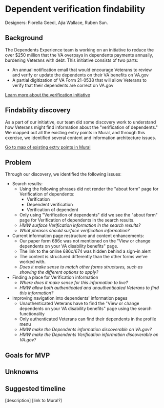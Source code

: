 # Dependent verification findability

Designers: Fiorella Geedi, Ajia Wallace, Ruben Sun. 

## Background

The Dependents Experience team is working on an initiative to reduce the over $250 million that the VA overpays in dependents payments annually, burdening Veterans with debt. This initiative consists of two parts: 

- An annual notification email that would encourage Veterans to review and verify or update the dependents on their VA benefits on VA.gov
- A partial digitization of VA Form 21-0538 that will allow Veterans to verify that their dependents are correct on VA.gov

[Learn more about the verification initiative](https://github.com/department-of-veterans-affairs/va.gov-team/tree/master/products/dependents/dependency_verification)

## Findability discovery

As a part of our initiative, our team did some discovery work to understand how Veterans might find information about the "verification of dependents."  We mapped out all the existing entry points in Mural, and through this exercise, we identified several content and information architecture issues. 

[Go to map of existing extry points in Mural](https://app.mural.co/t/departmentofveteransaffairs9999/m/departmentofveteransaffairs9999/1689863079145/5b97ba9ea11077f983f3413167f6324f11aa04a8?wid=0-1733935267441)

## Problem

Through our discovery, we identified the following issues:

- Search results: 
    - Using the following phrases did not render the "about form" page for Verification of dependents:
         - Verification
         - Dependent verification
         - Verification of dependent 
    - Only using "Verification of dependents" did we see the "about form" page for Verification of dependents in the search results.
    - _HMW surface Verification information in the search results?_
    - _What phrases should surface verification information?_
- Current information page restructure and content enhancements:
    - Our paper form 686c was not mentioned on the "View or change dependents on your VA disability benefits" page.
    - The link to the online 686c/674 was hidden behind a sign-in alert
    - The content is structured differently than the other forms we've worked with.
    -  _Does it make sense to match other forms structures, such as showing the different options to apply?_
- Finding a place for Verification information
    - _Where does it make sense for this information to live?_
    - _HMW allow both authenticated and unauthenticated Veterans to find this information?_
- Improving navigation into dependents' information pages
    - Unauthenticated Veterans have to find the "View or change dependents on your VA disability benefits" page using the search functionality
    - Only authenticated Veterans can find their dependents in the profile menu
    - _HMW make the Dependents information discoverable on VA.gov?_
    - _HMW make the Dependents Verification information discoverable on VA.gov?_

## Goals for MVP

## Unknowns

## Suggested timeline

[description] [link to Mural?]
